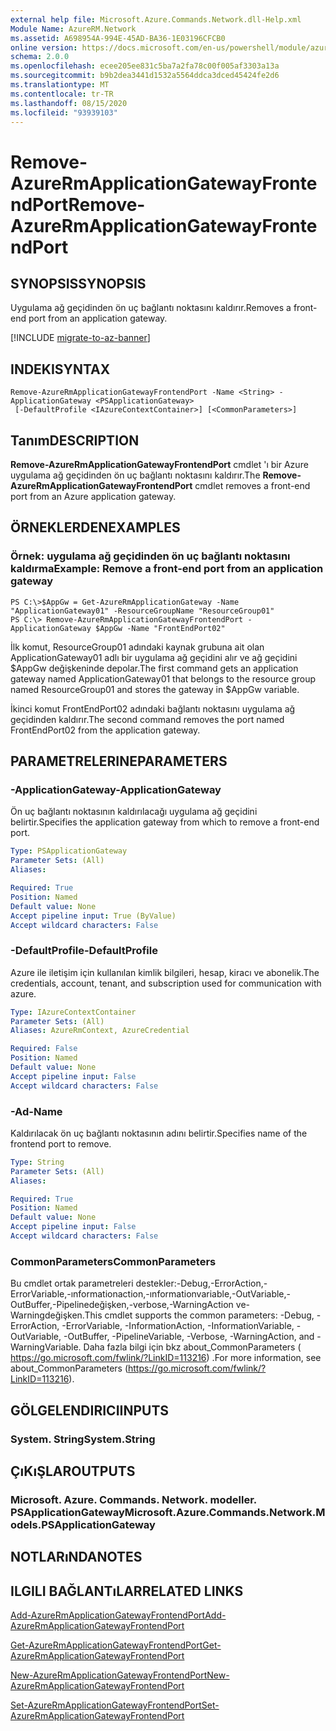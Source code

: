 ```yaml
---
external help file: Microsoft.Azure.Commands.Network.dll-Help.xml
Module Name: AzureRM.Network
ms.assetid: A698954A-994E-45AD-BA36-1E03196CFCB0
online version: https://docs.microsoft.com/en-us/powershell/module/azurerm.network/remove-azurermapplicationgatewayfrontendport
schema: 2.0.0
ms.openlocfilehash: ecee205ee831c5ba7a2fa78c00f005af3303a13a
ms.sourcegitcommit: b9b2dea3441d1532a5564ddca3dced45424fe2d6
ms.translationtype: MT
ms.contentlocale: tr-TR
ms.lasthandoff: 08/15/2020
ms.locfileid: "93939103"
---
```

# <span data-ttu-id="36d92-101">Remove-AzureRmApplicationGatewayFrontendPort</span><span class="sxs-lookup"><span data-stu-id="36d92-101">Remove-AzureRmApplicationGatewayFrontendPort</span></span>

## <span data-ttu-id="36d92-102">SYNOPSIS</span><span class="sxs-lookup"><span data-stu-id="36d92-102">SYNOPSIS</span></span>
<span data-ttu-id="36d92-103">Uygulama ağ geçidinden ön uç bağlantı noktasını kaldırır.</span><span class="sxs-lookup"><span data-stu-id="36d92-103">Removes a front-end port from an application gateway.</span></span>

[!INCLUDE [migrate-to-az-banner](../../includes/migrate-to-az-banner.md)]

## <span data-ttu-id="36d92-104">INDEKI</span><span class="sxs-lookup"><span data-stu-id="36d92-104">SYNTAX</span></span>

```
Remove-AzureRmApplicationGatewayFrontendPort -Name <String> -ApplicationGateway <PSApplicationGateway>
 [-DefaultProfile <IAzureContextContainer>] [<CommonParameters>]
```

## <span data-ttu-id="36d92-105">Tanım</span><span class="sxs-lookup"><span data-stu-id="36d92-105">DESCRIPTION</span></span>
<span data-ttu-id="36d92-106">**Remove-AzureRmApplicationGatewayFrontendPort** cmdlet 'ı bir Azure uygulama ağ geçidinden ön uç bağlantı noktasını kaldırır.</span><span class="sxs-lookup"><span data-stu-id="36d92-106">The **Remove-AzureRmApplicationGatewayFrontendPort** cmdlet removes a front-end port from an Azure application gateway.</span></span>

## <span data-ttu-id="36d92-107">ÖRNEKLERDEN</span><span class="sxs-lookup"><span data-stu-id="36d92-107">EXAMPLES</span></span>

### <span data-ttu-id="36d92-108">Örnek: uygulama ağ geçidinden ön uç bağlantı noktasını kaldırma</span><span class="sxs-lookup"><span data-stu-id="36d92-108">Example: Remove a front-end port from an application gateway</span></span>
```
PS C:\>$AppGw = Get-AzureRmApplicationGateway -Name "ApplicationGateway01" -ResourceGroupName "ResourceGroup01"
PS C:\> Remove-AzureRmApplicationGatewayFrontendPort -ApplicationGateway $AppGw -Name "FrontEndPort02"
```

<span data-ttu-id="36d92-109">İlk komut, ResourceGroup01 adındaki kaynak grubuna ait olan ApplicationGateway01 adlı bir uygulama ağ geçidini alır ve ağ geçidini $AppGw değişkeninde depolar.</span><span class="sxs-lookup"><span data-stu-id="36d92-109">The first command gets an application gateway named ApplicationGateway01 that belongs to the resource group named ResourceGroup01 and stores the gateway in $AppGw variable.</span></span>

<span data-ttu-id="36d92-110">İkinci komut FrontEndPort02 adındaki bağlantı noktasını uygulama ağ geçidinden kaldırır.</span><span class="sxs-lookup"><span data-stu-id="36d92-110">The second command removes the port named FrontEndPort02 from the application gateway.</span></span>

## <span data-ttu-id="36d92-111">PARAMETRELERINE</span><span class="sxs-lookup"><span data-stu-id="36d92-111">PARAMETERS</span></span>

### <span data-ttu-id="36d92-112">-ApplicationGateway</span><span class="sxs-lookup"><span data-stu-id="36d92-112">-ApplicationGateway</span></span>
<span data-ttu-id="36d92-113">Ön uç bağlantı noktasının kaldırılacağı uygulama ağ geçidini belirtir.</span><span class="sxs-lookup"><span data-stu-id="36d92-113">Specifies the application gateway from which to remove a front-end port.</span></span>

```yaml
Type: PSApplicationGateway
Parameter Sets: (All)
Aliases: 

Required: True
Position: Named
Default value: None
Accept pipeline input: True (ByValue)
Accept wildcard characters: False
```

### <span data-ttu-id="36d92-114">-DefaultProfile</span><span class="sxs-lookup"><span data-stu-id="36d92-114">-DefaultProfile</span></span>
<span data-ttu-id="36d92-115">Azure ile iletişim için kullanılan kimlik bilgileri, hesap, kiracı ve abonelik.</span><span class="sxs-lookup"><span data-stu-id="36d92-115">The credentials, account, tenant, and subscription used for communication with azure.</span></span>

```yaml
Type: IAzureContextContainer
Parameter Sets: (All)
Aliases: AzureRmContext, AzureCredential

Required: False
Position: Named
Default value: None
Accept pipeline input: False
Accept wildcard characters: False
```

### <span data-ttu-id="36d92-116">-Ad</span><span class="sxs-lookup"><span data-stu-id="36d92-116">-Name</span></span>
<span data-ttu-id="36d92-117">Kaldırılacak ön uç bağlantı noktasının adını belirtir.</span><span class="sxs-lookup"><span data-stu-id="36d92-117">Specifies name of the frontend port to remove.</span></span>

```yaml
Type: String
Parameter Sets: (All)
Aliases: 

Required: True
Position: Named
Default value: None
Accept pipeline input: False
Accept wildcard characters: False
```

### <span data-ttu-id="36d92-118">CommonParameters</span><span class="sxs-lookup"><span data-stu-id="36d92-118">CommonParameters</span></span>
<span data-ttu-id="36d92-119">Bu cmdlet ortak parametreleri destekler:-Debug,-ErrorAction,-ErrorVariable,-ınformationaction,-ınformationvariable,-OutVariable,-OutBuffer,-Pipelinedeğişken,-verbose,-WarningAction ve-Warningdeğişken.</span><span class="sxs-lookup"><span data-stu-id="36d92-119">This cmdlet supports the common parameters: -Debug, -ErrorAction, -ErrorVariable, -InformationAction, -InformationVariable, -OutVariable, -OutBuffer, -PipelineVariable, -Verbose, -WarningAction, and -WarningVariable.</span></span> <span data-ttu-id="36d92-120">Daha fazla bilgi için bkz about_CommonParameters ( https://go.microsoft.com/fwlink/?LinkID=113216) .</span><span class="sxs-lookup"><span data-stu-id="36d92-120">For more information, see about_CommonParameters (https://go.microsoft.com/fwlink/?LinkID=113216).</span></span>

## <span data-ttu-id="36d92-121">GÖLGELENDIRICI</span><span class="sxs-lookup"><span data-stu-id="36d92-121">INPUTS</span></span>

### <span data-ttu-id="36d92-122">System. String</span><span class="sxs-lookup"><span data-stu-id="36d92-122">System.String</span></span>

## <span data-ttu-id="36d92-123">ÇıKıŞLAR</span><span class="sxs-lookup"><span data-stu-id="36d92-123">OUTPUTS</span></span>

### <span data-ttu-id="36d92-124">Microsoft. Azure. Commands. Network. modeller. PSApplicationGateway</span><span class="sxs-lookup"><span data-stu-id="36d92-124">Microsoft.Azure.Commands.Network.Models.PSApplicationGateway</span></span>

## <span data-ttu-id="36d92-125">NOTLARıNDA</span><span class="sxs-lookup"><span data-stu-id="36d92-125">NOTES</span></span>

## <span data-ttu-id="36d92-126">ILGILI BAĞLANTıLAR</span><span class="sxs-lookup"><span data-stu-id="36d92-126">RELATED LINKS</span></span>

[<span data-ttu-id="36d92-127">Add-AzureRmApplicationGatewayFrontendPort</span><span class="sxs-lookup"><span data-stu-id="36d92-127">Add-AzureRmApplicationGatewayFrontendPort</span></span>](./Add-AzureRmApplicationGatewayFrontendPort.md)

[<span data-ttu-id="36d92-128">Get-AzureRmApplicationGatewayFrontendPort</span><span class="sxs-lookup"><span data-stu-id="36d92-128">Get-AzureRmApplicationGatewayFrontendPort</span></span>](./Get-AzureRmApplicationGatewayFrontendPort.md)

[<span data-ttu-id="36d92-129">New-AzureRmApplicationGatewayFrontendPort</span><span class="sxs-lookup"><span data-stu-id="36d92-129">New-AzureRmApplicationGatewayFrontendPort</span></span>](./New-AzureRmApplicationGatewayFrontendPort.md)

[<span data-ttu-id="36d92-130">Set-AzureRmApplicationGatewayFrontendPort</span><span class="sxs-lookup"><span data-stu-id="36d92-130">Set-AzureRmApplicationGatewayFrontendPort</span></span>](./Set-AzureRmApplicationGatewayFrontendPort.md)


